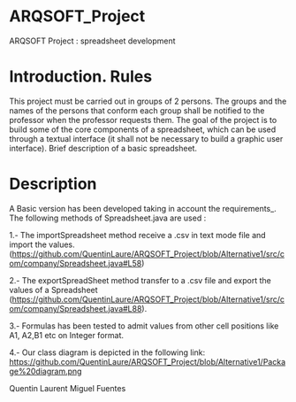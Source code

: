 # ARQSOFT_Project
ARQSOFT Project : spreadsheet development
# Introduction. Rules
This project must be carried out in groups of 2 persons.
The groups and the names of the persons that conform each group shall be notified to the professor when the professor requests them.
The goal of the project is to build some of the core components of a spreadsheet, which can be used through a textual interface (it shall not be necessary to build a graphic user interface).
Brief description of a basic spreadsheet.

# Description

A Basic version has been developed taking in account the requirements_.
The following methods of Spreadsheet.java are used :

 1.- The importSpreadsheet method receive a .csv in text mode file and import the values. (https://github.com/QuentinLaure/ARQSOFT_Project/blob/Alternative1/src/com/company/Spreadsheet.java#L58) 
 
 2.- The exportSpreadSheet method transfer to a .csv file and export the values of a Spreadsheet  (https://github.com/QuentinLaure/ARQSOFT_Project/blob/Alternative1/src/com/company/Spreadsheet.java#L88).
 
3.- Formulas has been tested to admit values from other cell positions like A1, A2,B1 etc on Integer format.

4.- Our class diagram is depicted in the following link: https://github.com/QuentinLaure/ARQSOFT_Project/blob/Alternative1/Package%20diagram.png


Quentin Laurent
Miguel Fuentes
